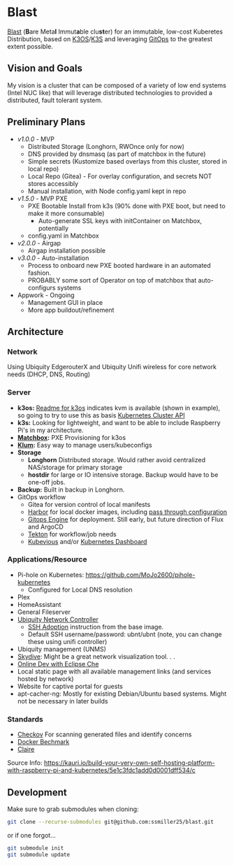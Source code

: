 # Blast

[Blast](https://acronymify.com/BLAST?q=bare+metal+immutable+cluster) (**B**are Meta**l** Immut**a**ble clu**st**er) for an immutable, low-cost Kuberetes Distribution, based on [K3OS](https://github.com/rancher/k3os)/[K3S](https://github.com/rancher/k3s) and leveraging [GitOps](https://www.weave.works/technologies/gitops/) to the greatest extent possible.

## Vision and Goals

My vision is a cluster that can be composed of a variety of low end systems (Intel NUC like) that will leverage distributed technologies to provided a distributed, fault tolerant system.

## Preliminary Plans

- *v1.0.0* - MVP
  - Distributed Storage (Longhorn, RWOnce only for now)
  - DNS provided by dnsmasq (as part of matchbox in the future)
  - Simple secrets (Kustomize based overlays from this cluster, stored in local repo)
  - Local Repo (Gitea) - For overlay configuration, and secrets NOT stores accessibly
  - Manual installation, with Node config.yaml kept in repo
- *v1.5.0* - MVP PXE
  - PXE Bootable Install from k3s (90% done with PXE boot, but need to make it more consumable)
    - Auto-generate SSL keys with initContainer on Matchbox, potentially
  - config.yaml in Matchbox
- *v2.0.0* - Airgap
  - Airgap installation possible
- *v3.0.0* - Auto-installation
  - Process to onboard new PXE booted hardware in an automated fashion.
  - PROBABLY some sort of Operator on top of matchbox that auto-configurs systems
- Appwork - Ongoing
  - Management GUI in place
  - More app buildout/refinement

## Architecture

### Network

Using Ubiquity EdgerouterX and Ubiquity Unifi wireless for core network needs (DHCP, DNS, Routing)

### Server

- **k3os:**  [Readme for k3os](https://github.com/rancher/k3os#sample-configyaml) indicates kvm is available (shown in example), so going to try to use this as basis 
[Kubernetes Cluster API](https://github.com/kubernetes-sigs/cluster-api)
- **k3s:**  Looking for lightweight, and want to be able to include Raspberry Pi's in my architecture. 
- **[Matchbox](https://github.com/poseidon/matchbox):** PXE Provisioning for k3os 
- **[Klum](https://github.com/ibuildthecloud/klum):**  Easy way to manage users/kubeconfigs
- **Storage**
  - **Longhorn** Distributed storage.  Would rather avoid centralized NAS/storage for primary storage
  - **hostdir** for large or IO intensive storage.  Backup would have to be one-off jobs.
- **Backup:** Built in backup in Longhorn.   
- GitOps workflow
  - Gitea for version control of local manifests
  - [Harbor](https://github.com/goharbor/harbor) for local docker images, including [pass through configuration](https://github.com/goharbor/harbor/blob/master/contrib/Configure_mirror.md)
  - [Gitops Engine](https://github.com/argoproj/gitops-engine) for deployment.  Still early, but future direction of Flux and ArgoCD
  - [Tekton](https://github.com/tektoncd/pipeline) for workflow/job needs
  - [Kubevious](https://github.com/kubevious/kubevious) and/or [Kubernetes Dashboard](https://github.com/kubernetes/dashboard)

### Applications/Resource

- Pi-hole on Kubernetes: https://github.com/MoJo2600/pihole-kubernetes
  - Configured for Local DNS resolution
- Plex
- HomeAssistant
- General Fileserver 
- [Ubiquity Network Controller](https://github.com/helm/charts/tree/master/stable/unifi)
  - [SSH Adoption](https://github.com/jacobalberty/unifi-docker#ssh-adoption) instruction from the base image.
  - Default SSH username/password: ubnt/ubnt (note, you can change these using unifi controller)
- Ubiquity management (UNMS) 
- [Skydive](https://github.com/skydive-project/skydive): Might be a great network visualization tool. . . 
- [Online Dev with Eclipse Che](https://www.eclipse.org/che/docs/che-7/introduction-to-eclipse-che/)
- Local static page with all available management links (and services hosted by network)
- Website for captive portal for guests
- apt-cacher-ng: Mostly for existing Debian/Ubuntu based systems.  Might not be necessary in later builds


### Standards

- [Checkov](https://github.com/bridgecrewio/checkov) For scanning generated files and identify concerns
- [Docker Bechmark](https://github.com/docker/docker-bench-security)
- [Claire](https://github.com/quay/clair)

Source Info:
https://kauri.io/build-your-very-own-self-hosting-platform-with-raspberry-pi-and-kubernetes/5e1c3fdc1add0d0001dff534/c

## Development

Make sure to grab submodules when cloning:

```sh
git clone --recurse-submodules git@github.com:ssmiller25/blast.git
```

or if one forgot...

```sh
git submodule init
git submodule update
```
